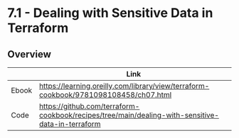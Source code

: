 # 7.1 - Dealing with Sensitive Data in Terraform

## Overview

|       | Link                                                                                 |
|-------|--------------------------------------------------------------------------------------|
| Ebook | https://learning.oreilly.com/library/view/terraform-cookbook/9781098108458/ch07.html |
| Code  | https://github.com/terraform-cookbook/recipes/tree/main/dealing-with-sensitive-data-in-terraform                   |
